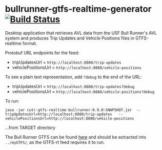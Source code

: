 bullrunner-gtfs-realtime-generator [![Build Status](https://travis-ci.org/CUTR-at-USF/bullrunner-gtfs-realtime-generator.svg?branch=master)](https://travis-ci.org/CUTR-at-USF/bullrunner-gtfs-realtime-generator)
==================================

Desktop application that retrieves AVL data from the USF Bull Runner's AVL system and produces Trip Updates and Vehicle Positions files in GTFS-realtime format.

Protobuf URL endpoints for the feed: 

* tripUpdatesUrl = `http://localhost:8088/trip-updates`
* vehiclePositionsUrl = `http://localhost:8088/vehicle-positions`

To see a plain text representation, add `?debug` to the end of the URL:

* tripUpdatesUrl = `http://localhost:8088/trip-updates?debug`
* vehiclePositionsUrl = `http://localhost:8088/vehicle-positions?debug`

To run: 

`java -jar cutr-gtfs-realtime-bullrunner-0.9.0-SNAPSHOT.jar  --tripUpdatesUrl=http://localhost:8080/trip-updates   --vehiclePositionsUrl=http://localhost:8080/vehicle-positions`

...from TARGET directory

The Bull Runner GTFS can be found [here](https://github.com/CUTR-at-USF/bullrunner-gtfs-realtime-generator/blob/master/bullrunner-gtfs.zip) and should be extracted into `../myGTFS/`, as the GTFS-rt feed requires it to run.

